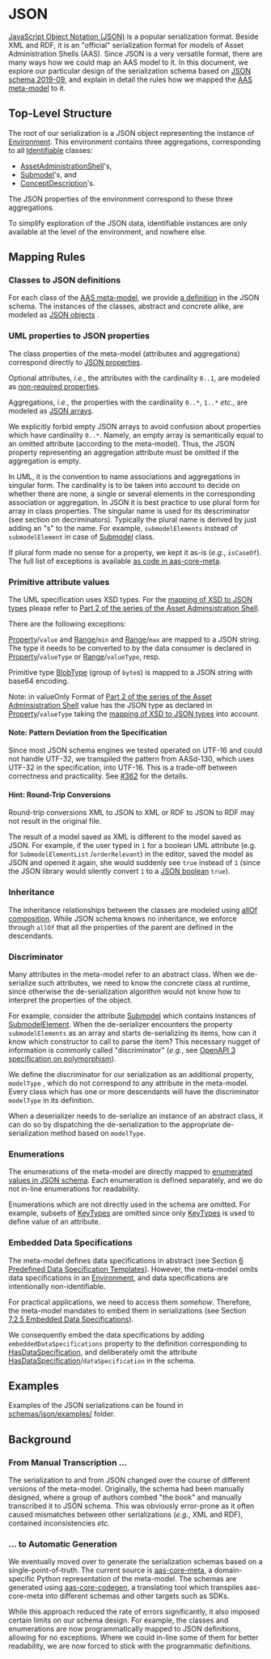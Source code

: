 # JSON

[JavaScript Object Notation (JSON)] is a popular serialization format. Beside XML and
RDF, it is an  "official" serialization format for models of Asset Administration
Shells (AAS). Since JSON is a very versatile format, there are many ways how we could
map an AAS model to it. In this document, we explore our particular design of the
serialization schema based on [JSON schema 2019-09], and explain in detail the rules how
we mapped the [AAS meta-model] to it.

[JavaScript Object Notation (JSON)]: https://www.json.org

[JSON schema 2019-09]: https://json-schema.org/specification-links.html#2019-09-formerly-known-as-draft-8

[AAS meta-model]: https://industrialdigitaltwin.org/wp-content/uploads/2023/04/IDTA-01001-3-0_SpecificationAssetAdministrationShell_Part1_Metamodel.pdf

## Top-Level Structure

The root of our serialization is a JSON object representing the instance
of [Environment]. This environment contains three aggregations, corresponding to
all [Identifiable] classes:

* [AssetAdministrationShell]'s,
* [Submodel]'s, and
* [ConceptDescription]'s.

[Environment]: https://industrialdigitaltwin.org/wp-content/uploads/2023/04/IDTA-01001-3-0_SpecificationAssetAdministrationShell_Part1_Metamodel.pdf#page=80

[Identifiable]: https://industrialdigitaltwin.org/wp-content/uploads/2023/04/IDTA-01001-3-0_SpecificationAssetAdministrationShell_Part1_Metamodel.pdf#page=52

[AssetAdministrationShell]: https://industrialdigitaltwin.org/wp-content/uploads/2023/04/IDTA-01001-3-0_SpecificationAssetAdministrationShell_Part1_Metamodel.pdf#page=58

[Submodel]: https://industrialdigitaltwin.org/wp-content/uploads/2023/04/IDTA-01001-3-0_SpecificationAssetAdministrationShell_Part1_Metamodel.pdf#page=62

[ConceptDescription]: https://industrialdigitaltwin.org/wp-content/uploads/2023/04/IDTA-01001-3-0_SpecificationAssetAdministrationShell_Part1_Metamodel.pdf#page=79

The JSON properties of the environment correspond to these three aggregations.

To simplify exploration of the JSON data, identifiable instances are only available at
the level of the environment, and nowhere else.

## Mapping Rules

### Classes to JSON definitions

For each class of the [AAS meta-model], we provide [a definition] in the JSON schema.
The instances of the classes, abstract and concrete alike, are modeled as [JSON objects]
.

[a definition]: https://json-schema.org/understanding-json-schema/structuring.html#defs

[JSON objects]: https://json-schema.org/understanding-json-schema/reference/object.html

### UML properties to JSON properties

The class properties of the meta-model (attributes and aggregations) correspond directly
to [JSON properties].

[JSON properties]: https://json-schema.org/understanding-json-schema/reference/object.html#properties

Optional attributes, *i.e.*, the attributes with the cardinality ``0..1``, are modeled
as [non-required properties].

[non-required properties]: https://json-schema.org/understanding-json-schema/reference/object.html#required-properties

Aggregations, *i.e.*, the properties with the cardinality ``0..*``, ``1..*`` *etc.*, are
modeled as [JSON arrays].

[JSON arrays]: https://json-schema.org/understanding-json-schema/reference/array.html

We explicitly forbid empty JSON arrays to avoid confusion about properties which have
cardinality ``0..*``. Namely, an empty array is semantically equal to an omitted
attribute (according to the meta-model). Thus, the JSON property representing an
aggregation attribute must be omitted if the aggregation is empty.

In UML, it is the convention to name associations and aggregations in singular form. The
cardinality is to be taken into account to decide on whether there are none, a single or
several elements in the corresponding association or aggregation. In JSON it is best
practice to use plural form for array in class properties. The singular name is used for
its descriminator (see section on decriminators). Typically the plural name is derived
by just adding an "s" to the name. For example, ``submodelElements`` instead
of ``submodelElement`` in case of [Submodel] class.

If plural form made no sense for a property, we kept it as-is (*e.g.*, `isCaseOf`). The
full list of exceptions is available [as code in aas-core-meta].

[as code in aas-core-meta]: https://github.com/aas-core-works/aas-core-meta/blob/02712deeff530a75fda99aee25961aa4ea38a420/tests/test_v3.py#L1069

### Primitive attribute values

The UML specification uses XSD types. For the [mapping of XSD to JSON types] please
refer to [Part 2 of the series of the Asset Adminsistration Shell].

There are the following exceptions:

[Property]/``value`` and [Range]/``min`` and [Range]/``max`` are mapped to a JSON
string. The type it needs to be converted to by the data consumer is declared
in [Property]/``valueType`` or [Range]/``valueType``, resp.

Primitive type [BlobType] (group of ``byte``s) is mapped to a JSON string with base64
encoding.

Note: in valueOnly Format of [Part 2 of the series of the Asset Adminsistration Shell]
value has the JSON type as declared in [Property]/``valueType`` taking
the [mapping of XSD to JSON types] into account.

[Part 2 of the series of the Asset Adminsistration Shell]: https://industrialdigitaltwin.org/en/wp-content/uploads/sites/2/2023/04/IDTA-01002-3-0_SpecificationAssetAdministrationShell_Part2_API.pdf

[mapping of XSD to JSON types]: https://industrialdigitaltwin.org/en/wp-content/uploads/sites/2/2023/04/IDTA-01002-3-0_SpecificationAssetAdministrationShell_Part2_API.pdf#page=96

[JSON strings]: https://json-schema.org/understanding-json-schema/reference/string.html

[Property]: https://industrialdigitaltwin.org/wp-content/uploads/2023/04/IDTA-01001-3-0_SpecificationAssetAdministrationShell_Part1_Metamodel.pdf#page=74

[Range]: https://industrialdigitaltwin.org/wp-content/uploads/2023/04/IDTA-01001-3-0_SpecificationAssetAdministrationShell_Part1_Metamodel.pdf#page=75

[BlobType]: https://industrialdigitaltwin.org/wp-content/uploads/2023/04/IDTA-01001-3-0_SpecificationAssetAdministrationShell_Part1_Metamodel.pdf#page=96

[JSON number]: https://www.rfc-editor.org/rfc/rfc4627#section-2.4

[JSON boolean]: https://json-schema.org/understanding-json-schema/reference/boolean.html

[XSD types]: https://www.w3.org/TR/xmlschema-2

[5.7.12 Primitive and Simple Data Types]: https://industrialdigitaltwin.org/wp-content/uploads/2023/04/IDTA-01001-3-0_SpecificationAssetAdministrationShell_Part1_Metamodel.pdf#page=96

#### Note: Pattern Deviation from the Specification
Since most JSON schema engines we tested operated on UTF-16 and could not handle UTF-32, we transpiled the pattern from AASd-130, which uses UTF-32 in the specification, into UTF-16. 
This is a trade-off between correctness and practicality. 
See [#362](https://github.com/admin-shell-io/aas-specs/issues/362) for the details.

#### Hint: Round-Trip Conversions

Round-trip conversions XML to JSON to XML or RDF to JSON to RDF may not result in the
original file.

The result of a model saved as XML is different to the model saved as JSON. For example,
if the user typed in `1` for a boolean UML attribute (e.g. for ``SubmodelElementList``
/``orderRelevant``)
in the editor, saved the model as JSON and opened it again, she would suddenly
see `true` instead of `1`
(since the JSON library would silently convert `1` to a [JSON boolean] `true`).

### Inheritance

The inheritance relationships between the classes are modeled using [allOf composition].
While JSON schema knows no inheritance, we enforce through ``allOf`` that all the
properties of the parent are defined in the descendants.

[allOf composition]: https://json-schema.org/understanding-json-schema/reference/combining.html#allof

### Discriminator

Many attributes in the meta-model refer to an abstract class. When we de-serialize such
attributes, we need to know the concrete class at runtime, since otherwise the
de-serialization algorithm would not know how to interpret the properties of the object.

For example, consider the attribute [Submodel] which contains instances
of [SubmodelElement]. When the de-serializer encounters the
property ``submodelElements`` as an array and starts de-serializing its items, how can
it know which constructor to call to parse the item? This necessary nugget of
information is commonly called "discriminator" (*e.g.*,
see [OpenAPI 3 specification on polymorphism]).

[SubmodelElement]: https://industrialdigitaltwin.org/wp-content/uploads/2023/04/IDTA-01001-3-0_SpecificationAssetAdministrationShell_Part1_Metamodel.pdf#page=63

[OpenAPI 3 specification on polymorphism]: https://swagger.io/docs/specification/data-models/inheritance-and-polymorphism/

We define the discriminator for our serialization as an additional property, `modelType`
, which do not correspond to any attribute in the meta-model. Every class which has one
or more descendants will have the discriminator `modelType` in its definition.

When a deserializer needs to de-serialize an instance of an abstract class, it can do so
by dispatching the de-serialization to the appropriate de-serialization method based
on `modelType`.

### Enumerations

The enumerations of the meta-model are directly mapped
to [enumerated values in JSON schema]. Each enumeration is defined separately, and we do
not in-line enumerations for readability.

[enumerated values in JSON schema]: https://json-schema.org/understanding-json-schema/reference/generic.html#enumerated-values

Enumerations which are not directly used in the schema are omitted. For example, subsets
of [KeyTypes] are omitted since only [KeyTypes] is used to define value of an attribute.

[KeyTypes]: https://industrialdigitaltwin.org/wp-content/uploads/2023/04/IDTA-01001-3-0_SpecificationAssetAdministrationShell_Part1_Metamodel.pdf#page=85

### Embedded Data Specifications

The meta-model defines data specifications in abstract (see
Section [6 Predefined Data Specification Templates]). However, the meta-model omits data
specifications in an [Environment], and data specifications are intentionally
non-identifiable.

[6 Predefined Data Specification Templates]: https://industrialdigitaltwin.org/wp-content/uploads/2023/04/IDTA-01001-3-0_SpecificationAssetAdministrationShell_Part1_Metamodel.pdf#page=106

For practical applications, we need to access them *somehow*. Therefore, the meta-model
mandates to embed them in serializations (see
Section [7.2.5 Embedded Data Specifications]).

[7.2.5 Embedded Data Specifications]: https://industrialdigitaltwin.org/wp-content/uploads/2023/04/IDTA-01001-3-0_SpecificationAssetAdministrationShell_Part1_Metamodel.pdf#page=114

We consequently embed the data specifications by adding `embeddedDataSpecifications`
property to the definition corresponding to [HasDataSpecification], and deliberately
omit the attribute [HasDataSpecification]/``dataSpecification`` in the schema.

[HasDataSpecification]: https://industrialdigitaltwin.org/wp-content/uploads/2023/04/IDTA-01001-3-0_SpecificationAssetAdministrationShell_Part1_Metamodel.pdf#page=48

## Examples

Examples of the JSON serializations can be found in [schemas/json/examples/](examples)
folder.

## Background

### From Manual Transcription ...

The serialization to and from JSON changed over the course of different versions of the
meta-model. Originally, the schema had been manually designed, where a group of authors
combed "the book" and manually transcribed it to JSON schema. This was obviously
error-prone as it often caused mismatches between other serializations (*e.g.*, XML and
RDF), contained inconsistencies *etc.*

### ... to Automatic Generation

We eventually moved over to generate the serialization schemas based on a
single-point-of-truth. The current source is [aas-core-meta], a domain-specific Python
representation of the meta-model. The schemas are generated using [aas-core-codegen], a
translating tool which transpiles aas-core-meta into different schemas and other targets
such as SDKs.

[aas-core-meta]: https://github.com/aas-core-works/aas-core-meta

[aas-core-codegen]: https://github.com/aas-core-works/aas-core-codegen

While this approach reduced the rate of errors significantly, it also imposed certain
limits on our schema design. For example, the classes and enumerations are now
programmatically mapped to JSON definitions, allowing for no exceptions. Where we could
in-line some of them for better readability, we are now forced to stick with the
programmatic definitions.
